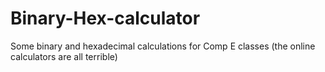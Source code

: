 # Binary-Hex-calculator
Some binary and hexadecimal calculations for Comp E classes (the online calculators are all terrible)
